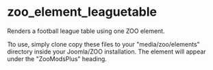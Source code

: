 zoo_element_leaguetable
=======================

Renders a football league table using one ZOO element.

Tto use, simply clone copy these files to your "media/zoo/elements" directory inside your Joomla/ZOO installation. The element will appear under the "ZooModsPlus" heading.

